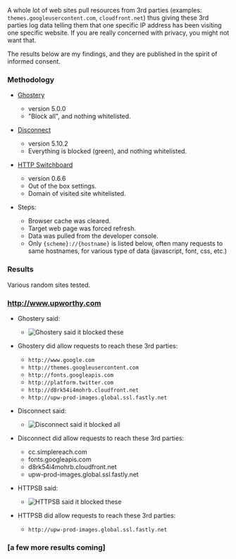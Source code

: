 A whole lot of web sites pull resources from 3rd parties (examples: `themes.googleusercontent.com`, `cloudfront.net`) thus giving these 3rd parties log data telling them that one specific IP address has been visiting one specific website. If you are really concerned with privacy, you might not want that.

The results below are my findings, and they are published in the spirit of informed consent.

### Methodology

- [Ghostery](https://chrome.google.com/webstore/detail/ghostery/mlomiejdfkolichcflejclcbmpeaniij)
    * version 5.0.0
    * "Block all", and nothing whitelisted.
- [Disconnect](https://chrome.google.com/webstore/detail/disconnect/jeoacafpbcihiomhlakheieifhpjdfeo)
    * version 5.10.2
    * Everything is blocked (green), and nothing whitelisted.
- [HTTP Switchboard](https://chrome.google.com/webstore/detail/http-switchboard/mghdpehejfekicfjcdbfofhcmnjhgaag)
    * version 0.6.6
    * Out of the box settings.
    * Domain of visited site whitelisted.

- Steps:
    * Browser cache was cleared.
    * Target web page was forced refresh.
    * Data was pulled from the developer console.
    * Only `{scheme}://{hostname}` is listed below, often many requests to same hostnames, for various type of data (javascript, font, css, etc.)

### Results

Various random sites tested.

### http://www.upworthy.com

* Ghostery said:
    - ![Ghostery said it blocked these](https://raw.github.com/gorhill/httpswitchboard/master/doc/img/privacy-tour-1-ghostery.png)
* Ghostery did allow requests to reach these 3rd parties:
    - `http://www.google.com`
    - `http://themes.googleusercontent.com`
    - `http://fonts.googleapis.com`
    - `http://platform.twitter.com`
    - `http://d8rk54i4mohrb.cloudfront.net`
    - `http://upw-prod-images.global.ssl.fastly.net`

* Disconnect said:
    - ![Disconnect said it blocked all](https://raw.github.com/gorhill/httpswitchboard/master/doc/img/privacy-tour-1-ghostery.png)
* Disconnect did allow requests to reach these 3rd parties:
    - cc.simplereach.com
    - fonts.googleapis.com
    - d8rk54i4mohrb.cloudfront.net
    - upw-prod-images.global.ssl.fastly.net

* HTTPSB said:
    - ![HTTPSB said it blocked these](https://raw.github.com/gorhill/httpswitchboard/master/doc/img/privacy-tour-1-httpsb.png)
* HTTPSB did allow requests to reach these 3rd parties:
    - `http://upw-prod-images.global.ssl.fastly.net`

### [a few more results coming]